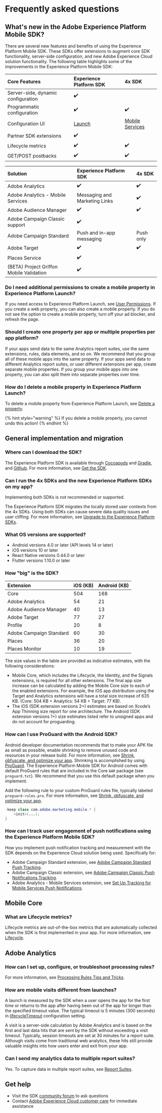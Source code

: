 # Frequently asked questions

## What's new in the Adobe Experience Platform Mobile SDK?

There are several new features and benefits of using the Experience Platform Mobile SDK. These SDKs offer extensions to augment core SDK functionality, server-side configuration, and new Adobe Experience Cloud solution functionality. The following table highlights some of the improvements in the Experience Platform Mobile SDK:

| Core Features | Experience Platform SDK | 4x SDK |
| :--- | :--- | :--- |
| Server-side, dynamic configuration | ✔️ |  |
| Programmatic configuration | ✔️ | ✔️ |
| Configuration UI | [Launch](https://launch.adobe.com) | [Mobile Services](https://mobilemarketing.adobe.com) |
| Partner SDK extensions | ✔️ |  |
| Lifecycle metrics | ✔️ | ✔️ |
| GET/POST postbacks | ✔️ | ✔️ |

| Solution | Experience Platform SDK | 4x SDK |
| :--- | :--- | :--- |
| Adobe Analytics | ✔️ | ✔️ |
| Adobe Analytics - Mobile Services | Messaging and Marketing Links | ✔️ |
| Adobe Audience Manager | ✔️ | ✔️ |
| Adobe Campaign Classic support | ✔️ |  |
| Adobe Campaign Standard | Push and in-app messaging | Push only |
| Adobe Target | ✔️ | ✔️ |
| Places Service | ✔️ |  |
| \(BETA\) Project Griffon Mobile Validation | ✔️ |  |

### Do I need additional permissions to create a mobile property in Experience Platform Launch?

If you need access to Experience Platform Launch, see [User Permissions](https://docs.adobe.com/content/help/en/launch/using/reference/admin/user-permissions.html). If you create a web property, you can also create a mobile property. If you do not see the option to create a mobile property, turn off your ad blocker, and refresh the page.

### Should I create one property per app or multiple properties per app platform?

If your apps send data to the same Analytics report suites, use the same extensions, rules, data elements, and so on. We recommend that you group all of these mobile apps into the same property. If your apps send data to different Analytics report suites, or user different extensions per app, create separate mobile properties. If you group your mobile apps into one property, you can also split them into separate properties over time.

### How do I delete a mobile property in Experience Platform Launch?

To delete a mobile property from Experience Platform Launch, see [Delete a property](https://docs.adobe.com/content/help/en/launch/using/reference/admin/companies-and-properties.html#delete-a-property).

{% hint style="warning" %}
If you delete a mobile property, you cannot undo this action!
{% endhint %}

## General implementation and migration

### Where can I download the SDK?

The Experience Platform SDK is available through [Cocoapods](https://cocoapods.org) and [Gradle](https://gradle.org/), and [Github](https://github.com/Adobe-Marketing-Cloud/acp-sdks/). For more information, see [Get the SDK](../../getting-started/get-the-sdk.md).

### Can I run the 4x SDKs and the new Experience Platform SDKs on my app?

Implementing both SDKs is not recommended or supported.

The Experience Platform SDK migrates the locally stored user contexts from the 4x SDKs. Using both SDKs can cause severe data quality issues and user cliffing. For more information, see [Upgrade to the Experience Platform SDKs](../upgrading-to-aep/).

### What OS versions are supported?

* Android versions 4.0 or later \(API levels 14 or later\)
* iOS versions 10 or later
* React Native versions 0.44.0 or later
* Flutter versions 1.10.0 or later

### **How "big" is the SDK?**

| Extension | iOS  \(KB\) | Android \(KB\) |
| :--- | :--- | :--- |
| Core | 504 | 168 |
| Adobe Analytics | 54 | 21 |
| Adobe Audience Manager | 40 | 13 |
| Adobe Target | 77 | 27 |
| Profile | 20 | 8 |
| Adobe Campaign Standard | 60 | 30 |
| Places | 36 | 20 |
| Places Monitor | 10 | 19 |

The size values in the table are provided as indicative estimates, with the following considerations:

* Mobile Core, which includes the Lifecycle, the Identity, and the Signals extensions, is required for all other extensions. The final app size increase can be calculated by adding the Mobile Core size to each of the enabled extensions. For example, the iOS app distribution using the Target and Analytics extensions will have a total size increase of 635 KB. \(Core: 504 KB + Analytics: 54 KB + Target: 77 KB\).
* The iOS \(SDK extension versions 2+\) estimates are based on Xcode’s App Thinning size report for one architecture. The Android \(SDK extension versions 1+\) size estimates listed refer to unsigned apps and do not account for proguarding.

### How can I use ProGuard with the Android SDK?

Android developer documentation recommends that to make your APK file as small as possible, enable shrinking to remove unused code and resources in your release build. For more information, see [Shrink, obfuscate, and optimize your app](https://developer.android.com/studio/build/shrink-code). Shrinking is accomplished by using [ProGuard](https://stuff.mit.edu/afs/sipb/project/android/sdk/android-sdk-linux/tools/proguard/docs/index.html#manual/introduction.html). The Experience Platform Mobile SDK for Android comes with default ProGuard rules that are included in the Core `AAR` package \(see `proguard.txt`\). We recommend that you use this default package when you implement.

Add the following rule to your custom ProGuard rules file, typically labeled `proguard-rules.pro`. For more information, see [Shrink, obfuscate, and optimize your app](https://developer.android.com/studio/build/shrink-code).

```java
-keep class com.adobe.marketing.mobile.* {
    <init>(...);
}
```

### How can I track user engagement of push notifications using the Experience Platform Mobile SDK?

How you implement push notification tracking and measurement with the SDK depends on the Experience Cloud solution being used. Specifically for:

- Adobe Campaign Standard extension, see [Adobe Campaign Standard Push Tracking](https://helpx.adobe.com/campaign/kb/push-tracking.html).
- Adobe Campaign Classic extension, see [Adobe Campaign Classic Push Notifications Tracking](https://aep-sdks.gitbook.io/docs/using-mobile-extensions/adobe-campaignclassic/adobe-campaignclassic-api-reference#tracknotification-api).
- Adobe Analytics - Mobile Services extension, see [Set Up Tracking for Mobile Services Push Notifications](https://aep-sdks.gitbook.io/docs/using-mobile-extensions/adobe-analytics-mobile-services#set-up-push-tracking).

## Mobile Core

### What are Lifecycle metrics?

Lifecycle metrics are out-of-the-box metrics that are automatically collected when the SDK is first implemented in your app. For more information, see [Lifecycle](../../using-mobile-extensions/mobile-core/lifecycle/).

## Adobe Analytics

### How can I set up, configure, or troubleshoot processing rules?

For more information, see [Processing Rules Tips and Tricks](https://docs.adobe.com/content/help/en/analytics/admin/admin-tools/processing-rules/processing-rules-tips.html).

### How are mobile visits different from launches?

A launch is measured by the SDK when a user opens the app for the first time or returns to the app after having been out of the app for longer than the specified timeout value. The typical timeout is 5 minutes \(300 seconds\) in [lifecycleTimeout](https://aep-sdks.gitbook.io/docs/using-mobile-extensions/mobile-core/lifecycle#configuration-keys) configuration setting.

A visit is a server-side calculation by Adobe Analytics and is based on the first and last data hits that are sent by the SDK without exceeding a visit timeout. Typically, session timeouts are set at 30 minutes for a report suite. Although visits come from traditional web analytics, these hits still provide valuable insights into how users enter and exit from your app.

### Can I send my analytics data to multiple report suites?

Yes. To capture data in multiple report suites, see [Report Suites](https://aep-sdks.gitbook.io/docs/using-mobile-extensions/adobe-analytics#report-suites).

## Get help

* Visit the SDK [community forum](https://forums.adobe.com/community/experience-cloud/platform/launch/sdk) to ask questions
* Contact [Adobe Experience Cloud customer care](https://helpx.adobe.com/contact/enterprise-support.ec.html) for immediate assistance

